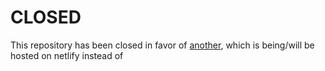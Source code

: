 # CLOSED

This repository has been closed in favor of [another](https://github.com/DhrumanGupta/berlm.me), which is being/will be hosted on netlify instead of 
